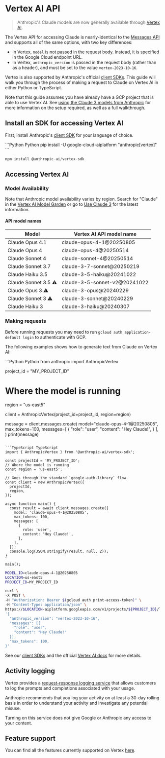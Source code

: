 # Vertex AI API

> Anthropic's Claude models are now generally available through [Vertex AI](https://cloud.google.com/vertex-ai).

The Vertex API for accessing Claude is nearly-identical to the [Messages API](/en/api/messages) and supports all of the same options, with two key differences:

* In Vertex, `model` is not passed in the request body. Instead, it is specified in the Google Cloud endpoint URL.
* In Vertex, `anthropic_version` is passed in the request body (rather than as a header), and must be set to the value `vertex-2023-10-16`.

Vertex is also supported by Anthropic's official [client SDKs](/en/api/client-sdks). This guide will walk you through the process of making a request to Claude on Vertex AI in either Python or TypeScript.

Note that this guide assumes you have already have a GCP project that is able to use Vertex AI. See [using the Claude 3 models from Anthropic](https://cloud.google.com/vertex-ai/generative-ai/docs/partner-models/use-claude) for more information on the setup required, as well as a full walkthrough.

## Install an SDK for accessing Vertex AI

First, install Anthropic's [client SDK](/en/api/client-sdks) for your language of choice.

<CodeGroup>
  ```Python Python
  pip install -U google-cloud-aiplatform "anthropic[vertex]"
  ```

  ```TypeScript TypeScript
  npm install @anthropic-ai/vertex-sdk
  ```
</CodeGroup>

## Accessing Vertex AI

### Model Availability

Note that Anthropic model availability varies by region. Search for "Claude" in the [Vertex AI Model Garden](https://cloud.google.com/model-garden) or go to [Use Claude 3](https://cloud.google.com/vertex-ai/generative-ai/docs/partner-models/use-claude) for the latest information.

#### API model names

| Model                                                                           | Vertex AI API model name       |
| ------------------------------------------------------------------------------- | ------------------------------ |
| Claude Opus 4.1                                                                 | claude-opus-4-1\@20250805      |
| Claude Opus 4                                                                   | claude-opus-4\@20250514        |
| Claude Sonnet 4                                                                 | claude-sonnet-4\@20250514      |
| Claude Sonnet 3.7                                                               | claude-3-7-sonnet\@20250219    |
| Claude Haiku 3.5                                                                | claude-3-5-haiku\@20241022     |
| Claude Sonnet 3.5 <Tooltip tip="Deprecated as of August 13, 2025.">⚠️</Tooltip> | claude-3-5-sonnet-v2\@20241022 |
| Claude Opus 3 <Tooltip tip="Deprecated as of June 30, 2025.">⚠️</Tooltip>       | claude-3-opus\@20240229        |
| Claude Sonnet 3 <Tooltip tip="Deprecated as of January 21, 2025.">⚠️</Tooltip>  | claude-3-sonnet\@20240229      |
| Claude Haiku 3                                                                  | claude-3-haiku\@20240307       |

### Making requests

Before running requests you may need to run `gcloud auth application-default login` to authenticate with GCP.

The following examples shows how to generate text from Claude on Vertex AI:

<CodeGroup>
  ```Python Python
  from anthropic import AnthropicVertex

  project_id = "MY_PROJECT_ID"
  # Where the model is running
  region = "us-east5"

  client = AnthropicVertex(project_id=project_id, region=region)

  message = client.messages.create(
      model="claude-opus-4-1@20250805",
      max_tokens=100,
      messages=[
          {
              "role": "user",
              "content": "Hey Claude!",
          }
      ],
  )
  print(message)
  ```

  ```TypeScript TypeScript
  import { AnthropicVertex } from '@anthropic-ai/vertex-sdk';

  const projectId = 'MY_PROJECT_ID';
  // Where the model is running
  const region = 'us-east5';

  // Goes through the standard `google-auth-library` flow.
  const client = new AnthropicVertex({
    projectId,
    region,
  });

  async function main() {
    const result = await client.messages.create({
      model: 'claude-opus-4-1@20250805',
      max_tokens: 100,
      messages: [
        {
          role: 'user',
          content: 'Hey Claude!',
        },
      ],
    });
    console.log(JSON.stringify(result, null, 2));
  }

  main();
  ```

  ```bash Shell
  MODEL_ID=claude-opus-4-1@20250805
  LOCATION=us-east5
  PROJECT_ID=MY_PROJECT_ID

  curl \
  -X POST \
  -H "Authorization: Bearer $(gcloud auth print-access-token)" \
  -H "Content-Type: application/json" \
  https://$LOCATION-aiplatform.googleapis.com/v1/projects/${PROJECT_ID}/locations/${LOCATION}/publishers/anthropic/models/${MODEL_ID}:streamRawPredict -d \
  '{
    "anthropic_version": "vertex-2023-10-16",
    "messages": [{
      "role": "user",
      "content": "Hey Claude!"
    }],
    "max_tokens": 100,
  }'
  ```
</CodeGroup>

See our [client SDKs](/en/api/client-sdks) and the official [Vertex AI docs](https://cloud.google.com/vertex-ai/docs) for more details.

## Activity logging

Vertex provides a [request-response logging service](https://cloud.google.com/vertex-ai/generative-ai/docs/multimodal/request-response-logging) that allows customers to log the prompts and completions associated with your usage.

Anthropic recommends that you log your activity on at least a 30-day rolling basis in order to understand your activity and investigate any potential misuse.

<Note>
  Turning on this service does not give Google or Anthropic any access to your content.
</Note>

## Feature support

You can find all the features currently supported on Vertex [here](/en/docs/build-with-claude/overview).
